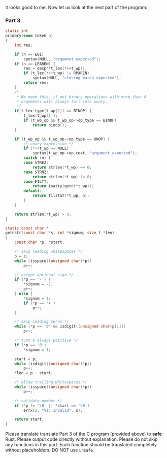 
It looks good to me. Now let us look at the next part of the program:

### Part 3

```c
static int
primary(enum token n)
{
	int res;

	if (n == EOI)
		syntax(NULL, "argument expected");
	if (n == LPAREN) {
		res = oexpr(t_lex(*++t_wp));
		if (t_lex(*++t_wp) != RPAREN)
			syntax(NULL, "closing paren expected");
		return res;
	}
	/*
	 * We need this, if not binary operations with more than 4
	 * arguments will always fall into unary.
	 */
	if(t_lex_type(t_wp[1]) == BINOP) {
		t_lex(t_wp[1]);
		if (t_wp_op && t_wp_op->op_type == BINOP)
			return binop();
	}

	if (t_wp_op && t_wp_op->op_type == UNOP) {
		/* unary expression */
		if (*++t_wp == NULL)
			syntax(t_wp_op->op_text, "argument expected");
		switch (n) {
		case STREZ:
			return strlen(*t_wp) == 0;
		case STRNZ:
			return strlen(*t_wp) != 0;
		case FILTT:
			return isatty(getn(*t_wp));
		default:
			return filstat(*t_wp, n);
		}
	}

	return strlen(*t_wp) > 0;
}

static const char *
getnstr(const char *s, int *signum, size_t *len)
{
	const char *p, *start;

	/* skip leading whitespaces */
	p = s;
	while (isspace((unsigned char)*p))
		p++;

	/* accept optional sign */
	if (*p == '-') {
		*signum = -1;
		p++;
	} else {
		*signum = 1;
		if (*p == '+')
			p++;
	}

	/* skip leading zeros */
	while (*p == '0' && isdigit((unsigned char)p[1]))
		p++;

	/* turn 0 always positive */
	if (*p == '0')
		*signum = 1;

	start = p;
	while (isdigit((unsigned char)*p))
		p++;
	*len = p - start;

	/* allow trailing whitespaces */
	while (isspace((unsigned char)*p))
		p++;

	/* validate number */
	if (*p != '\0' || *start == '\0')
		errx(2, "%s: invalid", s);

	return start;
}
```

Please translate translate Part 3 of the C program (provided above) to **safe** Rust. Please output code directly without explanation. Please do not skip any functions in this part. Each function should be translated completely without placeholders. DO NOT use `unsafe`.
